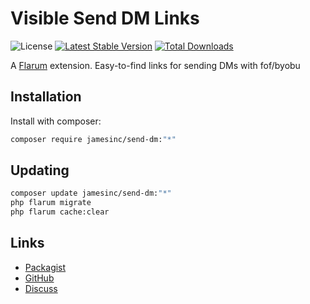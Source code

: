 # Visible Send DM Links

![License](https://img.shields.io/badge/license-GPL-3.0-blue.svg) [![Latest Stable Version](https://img.shields.io/packagist/v/jamesinc/send-dm.svg)](https://packagist.org/packages/jamesinc/send-dm) [![Total Downloads](https://img.shields.io/packagist/dt/jamesinc/send-dm.svg)](https://packagist.org/packages/jamesinc/send-dm)

A [Flarum](http://flarum.org) extension. Easy-to-find links for sending DMs with fof/byobu

## Installation

Install with composer:

```sh
composer require jamesinc/send-dm:"*"
```

## Updating

```sh
composer update jamesinc/send-dm:"*"
php flarum migrate
php flarum cache:clear
```

## Links

- [Packagist](https://packagist.org/packages/jamesinc/send-dm)
- [GitHub](https://github.com/jamesinc/send-dm)
- [Discuss](https://discuss.flarum.org/d/PUT_DISCUSS_SLUG_HERE)
